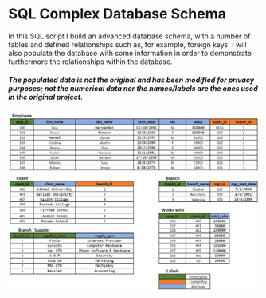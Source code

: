 # SQL Complex Database Schema

In this SQL script I build an advanced database schema, with a number of tables and defined relationships such as, for example, foreign keys.
I will also populate the database with some information in order to demonstrate furthermore the relationships within the database.
 
##### The populated data is not the original and has been modified for privacy purposes; not the numerical data nor the names/labels are the ones used in the original project.

<img src="Database%20Schema.JPG" width="1080">
